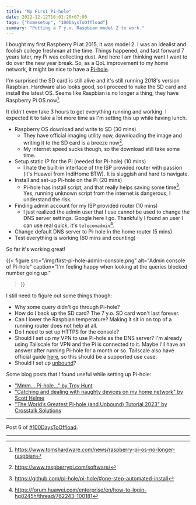 ```yaml
---
title: "My First Pi-hole"
date: 2022-12-12T16:01:20+07:00
tags: ["homesetup", "100DaysToOffload"]
summary: "Putting a 7 y.o. Raspbian model 2 to work."
---
```


I bought my first Raspberry Pi at 2015, it was model 2.
I was an idealist and foolish college freshman at the time.
Things happened, and fast forward 7 years later, my Pi was collecting dust.
And here I am thinking want I want to do over the new year break.
So, as a QoL improvement to my home network, it might be nice to have a [Pi-hole](https://pi-hole.net/).

I'm surprised the SD card is still alive and it's still running 2018's version Raspbian.
Hardware also looks good, so I proceed to nuke the SD card and install the latest OS.
Seems like Raspbian is no longer a thing, they have Raspberry Pi OS now[^new-raspi-os].

It didn't even take 3 hours to get everything running and working.
I expected it to take a lot more time as I'm setting this up while having lunch.

- Raspberry OS download and write to SD (30 mins)
  - They have official imaging utility now, downloading the image and writing it to the SD card is a breeze now[^raspbian-download].
  - My internet speed sucks though, so the download still take some time.
- Setup static IP for the Pi (needed for Pi-hole) (10 mins)
  - I hate the built-in interface of the ISP provided router with passion (it's Huawei from IndiHome BTW).
    It is sluggish and hard to navigate.
- Install and set-up Pi-hole on the Pi (20 mins)
  - Pi-hole has install script, and that really helps saving some time[^pi-hole-script].
    Yes, running unknown script from the internet is dangerous, I understand the risk.
- Finding admin account for my ISP provided router (10 mins)
  - I just realized the admin user that I use cannot be used to change the DNS server settings.
    Google here I go.
    Thankfully I found an user I can use real quick, it's `telecomadmin`[^huawei-user].
- Change default DNS server to Pi-hole in the home router (5 mins)
- Test everything is working (60 mins and counting)

So far it's working great!

{{< figure
src="/img/first-pi-hole-admin-console.png"
alt="Admin console of Pi-hole"
caption="I'm feeling happy when looking at the queries blocked number going up."
>}}

I still need to figure out some things though:

- Why some query didn't go through Pi-hole?
- How do I back up the SD card? The 7 y.o. SD card won't last forever.
- Can I lower the Raspbian temperature? Making it sit in on top of a running router does not help at all.
- Do I need to set up HTTPS for the console?
- Should I set up my VPN to use Pi-hole as the DNS server? I'm already using Tailscale for VPN and the Pi is connected to it. Maybe I'll have an answer after running Pi-hole for a month or so. Tailscale also have official guide [here](https://tailscale.com/kb/1114/pi-hole/), so this should be a supported use case.
- Should I set up [unbound](https://docs.pi-hole.net/guides/dns/unbound/)?

Some blog posts that I found useful while setting up Pi-hole:

- ["Mmm... Pi-hole..." by Troy Hunt](https://www.troyhunt.com/mmm-pi-hole/)
- ["Catching and dealing with naughty devices on my home network" by Scott Helme](https://scotthelme.co.uk/catching-naughty-devices-on-my-home-network/)
- ["The World’s Greatest Pi-hole (and Unbound) Tutorial 2023" by Crosstalk Solutions](https://www.crosstalksolutions.com/the-worlds-greatest-pi-hole-and-unbound-tutorial-2023)

---

Post 6 of [#100DaysToOffload](https://100daystooffload.com/).

---

[^new-raspi-os]: https://www.tomshardware.com/news/raspberry-pi-os-no-longer-raspbian
[^raspbian-download]: https://www.raspberrypi.com/software/
[^pi-hole-script]: https://github.com/pi-hole/pi-hole/#one-step-automated-install
[^huawei-user]: https://forum.huawei.com/enterprise/en/how-to-login-hg8245h/thread/762243-100181
